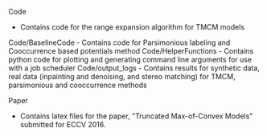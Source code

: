

Code

 -  Contains code for the range expansion algorithm for TMCM models

Code/BaselineCode - Contains code for Parsimonious labeling and Cooccurrence based potentials method
Code/HelperFunctions - Contains python code for plotting and generating command line arguments for use with a job scheduler
Code/output_logs - Contains results for synthetic data, real data (inpainting and denoising, and stereo matching) for TMCM, parsimonious and cooccurrence methods

Paper

 - Contains latex files for the paper, "Truncated Max-of-Convex Models" submitted for ECCV 2016.
